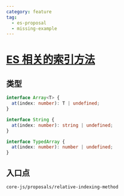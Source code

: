 ```yaml
---
category: feature
tag:
  - es-proposal
  - missing-example
---
```


# [ES 相关的索引方法](https://github.com/tc39/proposal-relative-indexing-method)

## 类型

```ts
interface Array<T> {
  at(index: number): T | undefined;
}

interface String {
  at(index: number): string | undefined;
}

interface TypedArray {
  at(index: number): number | undefined;
}
```

## 入口点

```
core-js/proposals/relative-indexing-method
```
